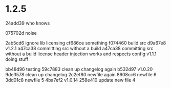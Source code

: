 1.2.5
=====
24add39 who knows

075702d noise

2ab5cd6 ignore lib licensing
cf686ce something
f074460 build src
d9a67e8 v1.2.1
a47ca38 committing src without a build
a47ca38 committing src without a build
license header injection works and respects config
v1.1.1
doing stuff

bb48d96 testing
59c7883 clean up changelog again
b532d97 v1.0.20
9de3578 clean up changelog
2c2ef80 newfile again
8608cc6 newfile 6
3dd01c8 newfile 5
4ba7ef2 v1.0.14
258e410 update new file 4
